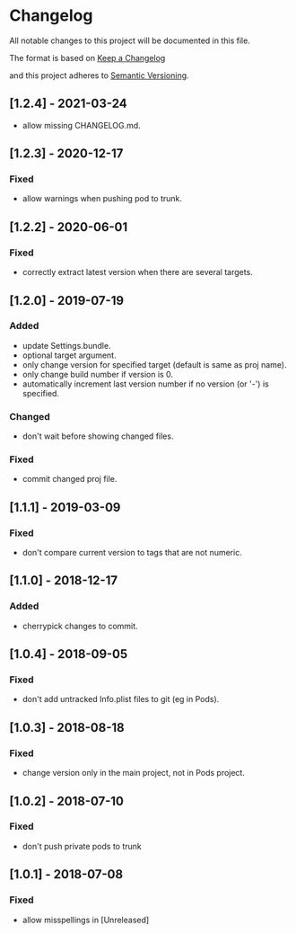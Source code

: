 # Changelog
All notable changes to this project will be documented in this file.

The format is based on [Keep a Changelog](http://keepachangelog.com/en/1.0.0/)

and this project adheres to [Semantic Versioning](http://semver.org/spec/v2.0.0.html).

## [1.2.4] - 2021-03-24

- allow missing CHANGELOG.md.

## [1.2.3] - 2020-12-17

### Fixed
- allow warnings when pushing pod to trunk.

## [1.2.2] - 2020-06-01

### Fixed
- correctly extract latest version when there are several targets.

## [1.2.0] - 2019-07-19

### Added
- update Settings.bundle.
- optional target argument.
- only change version for specified target (default is same as proj name).
- only change build number if version is 0.
- automatically increment last version number if no version (or '-') is specified.

### Changed
- don't wait before showing changed files.

### Fixed
- commit changed proj file.

## [1.1.1] - 2019-03-09

### Fixed
- don't compare current version to tags that are not numeric.

## [1.1.0] - 2018-12-17

### Added
- cherrypick changes to commit.

## [1.0.4] - 2018-09-05

### Fixed
- don't add untracked Info.plist files to git (eg in Pods).

## [1.0.3] - 2018-08-18

### Fixed
- change version only in the main project, not in Pods project.

## [1.0.2] - 2018-07-10

### Fixed
- don't push private pods to trunk

## [1.0.1] - 2018-07-08

### Fixed
- allow misspellings in [Unreleased]

